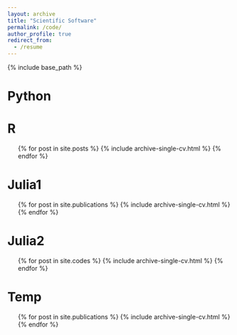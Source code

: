 ```yaml
---
layout: archive
title: "Scientific Software"
permalink: /code/
author_profile: true
redirect_from:
  - /resume
---
```


{% include base_path %}

Python
======

R
======
  <ul>{% for post in site.posts %}
    {% include archive-single-cv.html %}
  {% endfor %}</ul>



Julia1
======
  <ul>{% for post in site.publications %}
    {% include archive-single-cv.html %}
  {% endfor %}</ul>

Julia2
======
  <ul>{% for post in site.codes %}
    {% include archive-single-cv.html %}
  {% endfor %}</ul>

Temp
======
  <ul>{% for post in site.publications %}
    {% include archive-single-cv.html %}
  {% endfor %}</ul>
